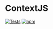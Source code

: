 # ContextJS

[![Tests](https://github.com/contextjs/context/actions/workflows/tests.yaml/badge.svg?branch=main)](https://github.com/contextjs/context/actions/workflows/tests.yaml) 
[![npm](https://badgen.net/npm/v/@contextjs/context)](https://www.npmjs.com/package/@contextjs/context)